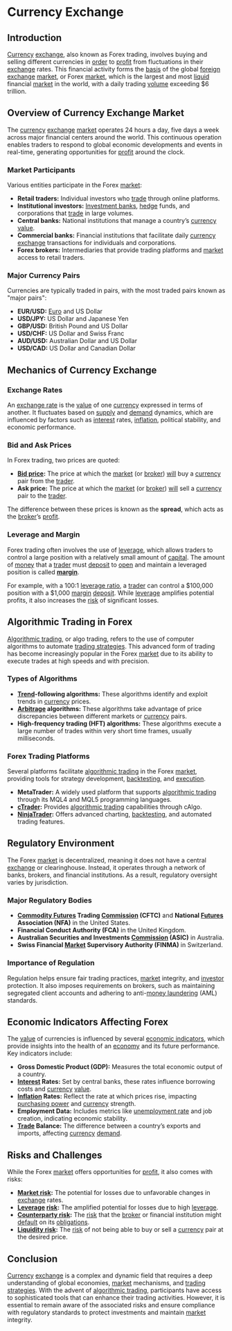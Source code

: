 # Currency Exchange

## Introduction

[Currency](../c/currency.md) [exchange](../e/exchange.md), also known as Forex trading, involves buying and selling different currencies in [order](../o/order.md) to [profit](../p/profit.md) from fluctuations in their [exchange](../e/exchange.md) rates. This financial activity forms the [basis](../b/basis.md) of the global [foreign exchange](../f/foreign_exchange.md) [market](../m/market.md), or Forex [market](../m/market.md), which is the largest and most [liquid](../l/liquid.md) financial [market](../m/market.md) in the world, with a daily trading [volume](../v/volume.md) exceeding $6 trillion.

## Overview of Currency Exchange Market

The [currency](../c/currency.md) [exchange](../e/exchange.md) [market](../m/market.md) operates 24 hours a day, five days a week across major financial centers around the world. This continuous operation enables traders to respond to global economic developments and events in real-time, generating opportunities for [profit](../p/profit.md) around the clock.

### Market Participants

Various entities participate in the Forex [market](../m/market.md):

- **Retail traders:** Individual investors who [trade](../t/trade.md) through online platforms.
- **Institutional investors:** [Investment banks](../i/investment_bank_(ib).md), [hedge](../h/hedge.md) funds, and corporations that [trade](../t/trade.md) in large volumes.
- **Central banks:** National institutions that manage a country’s [currency](../c/currency.md) [value](../v/value.md).
- **Commercial banks:** Financial institutions that facilitate daily [currency](../c/currency.md) [exchange](../e/exchange.md) transactions for individuals and corporations.
- **Forex brokers:** Intermediaries that provide trading platforms and [market](../m/market.md) access to retail traders.

### Major Currency Pairs

Currencies are typically traded in pairs, with the most traded pairs known as "major pairs":

- **EUR/USD:** [Euro](../e/euro.md) and US Dollar
- **USD/JPY:** US Dollar and Japanese Yen
- **GBP/USD:** British Pound and US Dollar
- **USD/CHF:** US Dollar and Swiss Franc
- **AUD/USD:** Australian Dollar and US Dollar
- **USD/CAD:** US Dollar and Canadian Dollar

## Mechanics of Currency Exchange

### Exchange Rates

An [exchange rate](../e/exchange_rate.md) is the [value](../v/value.md) of one [currency](../c/currency.md) expressed in terms of another. It fluctuates based on [supply](../s/supply.md) and [demand](../d/demand.md) dynamics, which are influenced by factors such as [interest](../i/interest.md) rates, [inflation](../i/inflation.md), political stability, and economic performance.

### Bid and Ask Prices

In Forex trading, two prices are quoted:

- **[Bid price](../b/bid_price.md):** The price at which the [market](../m/market.md) (or [broker](../b/broker.md)) [will](../w/will.md) buy a [currency](../c/currency.md) pair from the [trader](../t/trader.md).
- **Ask price:** The price at which the [market](../m/market.md) (or [broker](../b/broker.md)) [will](../w/will.md) sell a [currency](../c/currency.md) pair to the [trader](../t/trader.md).

The difference between these prices is known as the **spread**, which acts as the [broker](../b/broker.md)’s [profit](../p/profit.md).

### Leverage and Margin

Forex trading often involves the use of [leverage](../l/leverage.md), which allows traders to control a large position with a relatively small amount of [capital](../c/capital.md). The amount of [money](../m/money.md) that a [trader](../t/trader.md) must [deposit](../d/deposit.md) to [open](../o/open.md) and maintain a leveraged position is called **[margin](../m/margin.md)**.

For example, with a 100:1 [leverage ratio](../l/leverage_ratio.md), a [trader](../t/trader.md) can control a $100,000 position with a $1,000 [margin](../m/margin.md) [deposit](../d/deposit.md). While [leverage](../l/leverage.md) amplifies potential profits, it also increases the [risk](../r/risk.md) of significant losses.

## Algorithmic Trading in Forex

[Algorithmic trading](../a/accountability.md), or algo trading, refers to the use of computer algorithms to automate [trading strategies](../t/trading_strategies.md). This advanced form of trading has become increasingly popular in the Forex [market](../m/market.md) due to its ability to execute trades at high speeds and with precision.

### Types of Algorithms

- **[Trend](../t/trend.md)-following algorithms:** These algorithms identify and exploit trends in [currency](../c/currency.md) prices.
- **[Arbitrage](../a/arbitrage.md) algorithms:** These algorithms take advantage of price discrepancies between different markets or [currency](../c/currency.md) pairs.
- **High-frequency trading (HFT) algorithms:** These algorithms execute a large number of trades within very short time frames, usually milliseconds.

### Forex Trading Platforms

Several platforms facilitate [algorithmic trading](../a/accountability.md) in the Forex [market](../m/market.md), providing tools for strategy development, [backtesting](../b/backtesting.md), and [execution](../e/execution.md).

- **MetaTrader:** A widely used platform that supports [algorithmic trading](../a/accountability.md) through its MQL4 and MQL5 programming languages.
- **[cTrader](../c/ctrader.md):** Provides [algorithmic trading](../a/accountability.md) capabilities through cAlgo.
- **[NinjaTrader](../n/ninjatrader.md):** Offers advanced charting, [backtesting](../b/backtesting.md), and automated trading features.

## Regulatory Environment

The Forex [market](../m/market.md) is decentralized, meaning it does not have a central [exchange](../e/exchange.md) or clearinghouse. Instead, it operates through a network of banks, brokers, and financial institutions. As a result, regulatory oversight varies by jurisdiction.

### Major Regulatory Bodies

- **[Commodity Futures](../c/commodity_futures.md) Trading [Commission](../c/commission.md) (CFTC)** and **National [Futures](../f/futures.md) Association (NFA)** in the United States.
- **Financial Conduct Authority (FCA)** in the United Kingdom.
- **Australian Securities and Investments [Commission](../c/commission.md) (ASIC)** in Australia.
- **Swiss Financial [Market](../m/market.md) Supervisory Authority (FINMA)** in Switzerland.

### Importance of Regulation

Regulation helps ensure fair trading practices, [market](../m/market.md) integrity, and [investor](../i/investor.md) protection. It also imposes requirements on brokers, such as maintaining segregated client accounts and adhering to anti-[money laundering](../m/money_laundering.md) (AML) standards.

## Economic Indicators Affecting Forex

The [value](../v/value.md) of currencies is influenced by several [economic indicators](../e/economic_indicators.md), which provide insights into the health of an [economy](../e/economy.md) and its future performance. Key indicators include:

- **Gross Domestic Product (GDP):** Measures the total economic output of a country.
- **[Interest](../i/interest.md) Rates:** Set by central banks, these rates influence borrowing costs and [currency](../c/currency.md) [value](../v/value.md).
- **[Inflation](../i/inflation.md) Rates:** Reflect the rate at which prices rise, impacting [purchasing power](../p/purchasing_power.md) and [currency](../c/currency.md) strength.
- **Employment Data:** Includes metrics like [unemployment rate](../u/unemployment_rate.md) and job creation, indicating economic stability.
- **[Trade](../t/trade.md) Balance:** The difference between a country’s exports and imports, affecting [currency](../c/currency.md) [demand](../d/demand.md).

## Risks and Challenges

While the Forex [market](../m/market.md) offers opportunities for [profit](../p/profit.md), it also comes with risks:

- **[Market risk](../m/market_risk.md):** The potential for losses due to unfavorable changes in [exchange](../e/exchange.md) rates.
- **[Leverage](../l/leverage.md) [risk](../r/risk.md):** The amplified potential for losses due to high [leverage](../l/leverage.md).
- **[Counterparty risk](../c/counterparty_risk.md):** The [risk](../r/risk.md) that the [broker](../b/broker.md) or financial institution might [default](../d/default.md) on its [obligations](../o/obligation.md).
- **[Liquidity risk](../l/liquidity_risk.md):** The [risk](../r/risk.md) of not being able to buy or sell a [currency](../c/currency.md) pair at the desired price.

## Conclusion

[Currency](../c/currency.md) [exchange](../e/exchange.md) is a complex and dynamic field that requires a deep understanding of global economies, [market](../m/market.md) mechanisms, and [trading strategies](../t/trading_strategies.md). With the advent of [algorithmic trading](../a/accountability.md), participants have access to sophisticated tools that can enhance their trading activities. However, it is essential to remain aware of the associated risks and ensure compliance with regulatory standards to protect investments and maintain [market](../m/market.md) integrity.